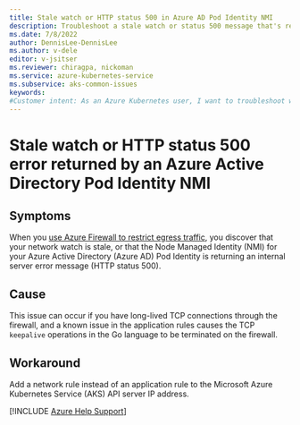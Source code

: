 ```yaml
---
title: Stale watch or HTTP status 500 in Azure AD Pod Identity NMI
description: Troubleshoot a stale watch or status 500 message that's returned by an Azure Active Directory Pod Identity Node Managed identity (NMI) in Azure Kubernetes Service (AKS).
ms.date: 7/8/2022
author: DennisLee-DennisLee
ms.author: v-dele
editor: v-jsitser
ms.reviewer: chiragpa, nickoman
ms.service: azure-kubernetes-service
ms.subservice: aks-common-issues
keywords:
#Customer intent: As an Azure Kubernetes user, I want to troubleshoot why a stale watch or an HTTP status 500 error is returned by an Azure Active Directory (Azure AD) Pod Identity Node Managed identity (NMI) so that I can successfully use my Azure Kubernetes Service (AKS) cluster.
---
```

# Stale watch or HTTP status 500 error returned by an Azure Active Directory Pod Identity NMI

## Symptoms

When you [use Azure Firewall to restrict egress traffic](/azure/aks/limit-egress-traffic#restrict-egress-traffic-using-azure-firewall), you discover that your network watch is stale, or that the Node Managed Identity (NMI) for your Azure Active Directory (Azure AD) Pod Identity is returning an internal server error message (HTTP status 500).

## Cause

This issue can occur if you have long-lived TCP connections through the firewall, and a known issue in the application rules causes the TCP `keepalive` operations in the Go language to be terminated on the firewall.

## Workaround

Add a network rule instead of an application rule to the Microsoft Azure Kubernetes Service (AKS) API server IP address.

[!INCLUDE [Azure Help Support](../../includes/azure-help-support.md)]

